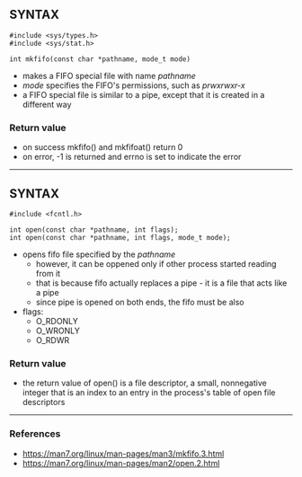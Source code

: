 ## SYNTAX
    #include <sys/types.h>
    #include <sys/stat.h>

    int mkfifo(const char *pathname, mode_t mode)

 - makes a FIFO special file with name *pathname*
 - *mode* specifies the FIFO's permissions, such as *prwxrwxr-x*
 - a FIFO special file is similar to a pipe, except that it is created in a different way

### Return value
 - on success mkfifo() and mkfifoat() return 0
 - on error, -1 is returned and errno is set to indicate the error

---------------------------------------------------------------------------
## SYNTAX
    #include <fcntl.h>
    
    int open(const char *pathname, int flags);
    int open(const char *pathname, int flags, mode_t mode);

 - opens fifo file specified by the *pathname*
    - however, it can be oppened only if other process started reading from it
    - that is because fifo actually replaces a pipe - it is a file that acts like a pipe
    - since pipe is opened on both ends, the fifo must be also
 - flags:
    - O_RDONLY
    - O_WRONLY
    - O_RDWR

### Return value
 - the return value of open() is a file descriptor, a small, nonnegative integer that is an index to an
   entry in the process's table of open file descriptors

---------------------------------------------------------------------------
### References
 - https://man7.org/linux/man-pages/man3/mkfifo.3.html
 - https://man7.org/linux/man-pages/man2/open.2.html
